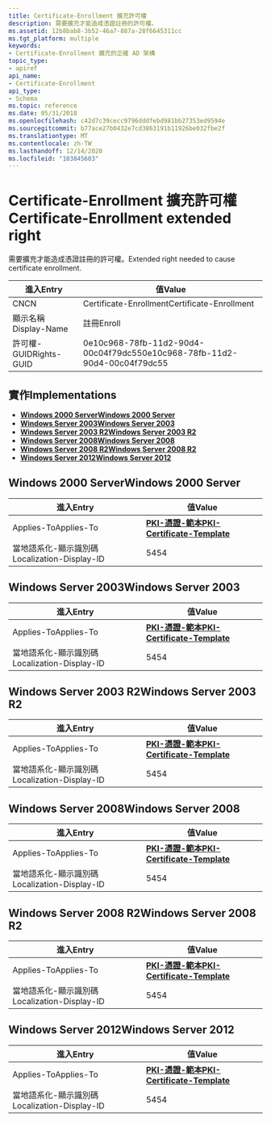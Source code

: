 ```yaml
---
title: Certificate-Enrollment 擴充許可權
description: 需要擴充才能造成憑證註冊的許可權。
ms.assetid: 12b8bab8-3b52-46a7-887a-28f6645311cc
ms.tgt_platform: multiple
keywords:
- Certificate-Enrollment 擴充的正確 AD 架構
topic_type:
- apiref
api_name:
- Certificate-Enrollment
api_type:
- Schema
ms.topic: reference
ms.date: 05/31/2018
ms.openlocfilehash: c42d7c39cecc9796dddfebd981bb27353ed9594e
ms.sourcegitcommit: b77ace27b0432e7cd3863191b11926be032fbe2f
ms.translationtype: MT
ms.contentlocale: zh-TW
ms.lasthandoff: 12/14/2020
ms.locfileid: "103845603"
---
```

# <a name="certificate-enrollment-extended-right"></a><span data-ttu-id="177f4-104">Certificate-Enrollment 擴充許可權</span><span class="sxs-lookup"><span data-stu-id="177f4-104">Certificate-Enrollment extended right</span></span>

<span data-ttu-id="177f4-105">需要擴充才能造成憑證註冊的許可權。</span><span class="sxs-lookup"><span data-stu-id="177f4-105">Extended right needed to cause certificate enrollment.</span></span>



| <span data-ttu-id="177f4-106">進入</span><span class="sxs-lookup"><span data-stu-id="177f4-106">Entry</span></span> | <span data-ttu-id="177f4-107">值</span><span class="sxs-lookup"><span data-stu-id="177f4-107">Value</span></span> |
|--------------|--------------------------------------|
| <span data-ttu-id="177f4-108">CN</span><span class="sxs-lookup"><span data-stu-id="177f4-108">CN</span></span>           | <span data-ttu-id="177f4-109">Certificate-Enrollment</span><span class="sxs-lookup"><span data-stu-id="177f4-109">Certificate-Enrollment</span></span>               |
| <span data-ttu-id="177f4-110">顯示名稱</span><span class="sxs-lookup"><span data-stu-id="177f4-110">Display-Name</span></span> | <span data-ttu-id="177f4-111">註冊</span><span class="sxs-lookup"><span data-stu-id="177f4-111">Enroll</span></span>                               |
| <span data-ttu-id="177f4-112">許可權-GUID</span><span class="sxs-lookup"><span data-stu-id="177f4-112">Rights-GUID</span></span>  | <span data-ttu-id="177f4-113">0e10c968-78fb-11d2-90d4-00c04f79dc55</span><span class="sxs-lookup"><span data-stu-id="177f4-113">0e10c968-78fb-11d2-90d4-00c04f79dc55</span></span> |



## <a name="implementations"></a><span data-ttu-id="177f4-114">實作</span><span class="sxs-lookup"><span data-stu-id="177f4-114">Implementations</span></span>

-   [<span data-ttu-id="177f4-115">**Windows 2000 Server**</span><span class="sxs-lookup"><span data-stu-id="177f4-115">**Windows 2000 Server**</span></span>](#windows-2000-server)
-   [<span data-ttu-id="177f4-116">**Windows Server 2003**</span><span class="sxs-lookup"><span data-stu-id="177f4-116">**Windows Server 2003**</span></span>](#windows-server-2003)
-   [<span data-ttu-id="177f4-117">**Windows Server 2003 R2**</span><span class="sxs-lookup"><span data-stu-id="177f4-117">**Windows Server 2003 R2**</span></span>](#windows-server-2003-r2)
-   [<span data-ttu-id="177f4-118">**Windows Server 2008**</span><span class="sxs-lookup"><span data-stu-id="177f4-118">**Windows Server 2008**</span></span>](#windows-server-2008)
-   [<span data-ttu-id="177f4-119">**Windows Server 2008 R2**</span><span class="sxs-lookup"><span data-stu-id="177f4-119">**Windows Server 2008 R2**</span></span>](#windows-server-2008-r2)
-   [<span data-ttu-id="177f4-120">**Windows Server 2012**</span><span class="sxs-lookup"><span data-stu-id="177f4-120">**Windows Server 2012**</span></span>](#windows-server-2012)

## <a name="windows-2000-server"></a><span data-ttu-id="177f4-121">Windows 2000 Server</span><span class="sxs-lookup"><span data-stu-id="177f4-121">Windows 2000 Server</span></span>



| <span data-ttu-id="177f4-122">進入</span><span class="sxs-lookup"><span data-stu-id="177f4-122">Entry</span></span> | <span data-ttu-id="177f4-123">值</span><span class="sxs-lookup"><span data-stu-id="177f4-123">Value</span></span> |
|-------------------------|-------------------------------------------------------------------------|
| <span data-ttu-id="177f4-124">Applies-To</span><span class="sxs-lookup"><span data-stu-id="177f4-124">Applies-To</span></span>              | [<span data-ttu-id="177f4-125">**PKI-憑證-範本**</span><span class="sxs-lookup"><span data-stu-id="177f4-125">**PKI-Certificate-Template**</span></span>](c-pkicertificatetemplate.md)<br/> |
| <span data-ttu-id="177f4-126">當地語系化-顯示識別碼</span><span class="sxs-lookup"><span data-stu-id="177f4-126">Localization-Display-ID</span></span> | <span data-ttu-id="177f4-127">54</span><span class="sxs-lookup"><span data-stu-id="177f4-127">54</span></span>                                                                      |



## <a name="windows-server-2003"></a><span data-ttu-id="177f4-128">Windows Server 2003</span><span class="sxs-lookup"><span data-stu-id="177f4-128">Windows Server 2003</span></span>



| <span data-ttu-id="177f4-129">進入</span><span class="sxs-lookup"><span data-stu-id="177f4-129">Entry</span></span> | <span data-ttu-id="177f4-130">值</span><span class="sxs-lookup"><span data-stu-id="177f4-130">Value</span></span> |
|-------------------------|-------------------------------------------------------------------------|
| <span data-ttu-id="177f4-131">Applies-To</span><span class="sxs-lookup"><span data-stu-id="177f4-131">Applies-To</span></span>              | [<span data-ttu-id="177f4-132">**PKI-憑證-範本**</span><span class="sxs-lookup"><span data-stu-id="177f4-132">**PKI-Certificate-Template**</span></span>](c-pkicertificatetemplate.md)<br/> |
| <span data-ttu-id="177f4-133">當地語系化-顯示識別碼</span><span class="sxs-lookup"><span data-stu-id="177f4-133">Localization-Display-ID</span></span> | <span data-ttu-id="177f4-134">54</span><span class="sxs-lookup"><span data-stu-id="177f4-134">54</span></span>                                                                      |



## <a name="windows-server-2003-r2"></a><span data-ttu-id="177f4-135">Windows Server 2003 R2</span><span class="sxs-lookup"><span data-stu-id="177f4-135">Windows Server 2003 R2</span></span>



| <span data-ttu-id="177f4-136">進入</span><span class="sxs-lookup"><span data-stu-id="177f4-136">Entry</span></span> | <span data-ttu-id="177f4-137">值</span><span class="sxs-lookup"><span data-stu-id="177f4-137">Value</span></span> |
|-------------------------|-------------------------------------------------------------------------|
| <span data-ttu-id="177f4-138">Applies-To</span><span class="sxs-lookup"><span data-stu-id="177f4-138">Applies-To</span></span>              | [<span data-ttu-id="177f4-139">**PKI-憑證-範本**</span><span class="sxs-lookup"><span data-stu-id="177f4-139">**PKI-Certificate-Template**</span></span>](c-pkicertificatetemplate.md)<br/> |
| <span data-ttu-id="177f4-140">當地語系化-顯示識別碼</span><span class="sxs-lookup"><span data-stu-id="177f4-140">Localization-Display-ID</span></span> | <span data-ttu-id="177f4-141">54</span><span class="sxs-lookup"><span data-stu-id="177f4-141">54</span></span>                                                                      |



## <a name="windows-server-2008"></a><span data-ttu-id="177f4-142">Windows Server 2008</span><span class="sxs-lookup"><span data-stu-id="177f4-142">Windows Server 2008</span></span>



| <span data-ttu-id="177f4-143">進入</span><span class="sxs-lookup"><span data-stu-id="177f4-143">Entry</span></span> | <span data-ttu-id="177f4-144">值</span><span class="sxs-lookup"><span data-stu-id="177f4-144">Value</span></span> |
|-------------------------|-------------------------------------------------------------------------|
| <span data-ttu-id="177f4-145">Applies-To</span><span class="sxs-lookup"><span data-stu-id="177f4-145">Applies-To</span></span>              | [<span data-ttu-id="177f4-146">**PKI-憑證-範本**</span><span class="sxs-lookup"><span data-stu-id="177f4-146">**PKI-Certificate-Template**</span></span>](c-pkicertificatetemplate.md)<br/> |
| <span data-ttu-id="177f4-147">當地語系化-顯示識別碼</span><span class="sxs-lookup"><span data-stu-id="177f4-147">Localization-Display-ID</span></span> | <span data-ttu-id="177f4-148">54</span><span class="sxs-lookup"><span data-stu-id="177f4-148">54</span></span>                                                                      |



## <a name="windows-server-2008-r2"></a><span data-ttu-id="177f4-149">Windows Server 2008 R2</span><span class="sxs-lookup"><span data-stu-id="177f4-149">Windows Server 2008 R2</span></span>



| <span data-ttu-id="177f4-150">進入</span><span class="sxs-lookup"><span data-stu-id="177f4-150">Entry</span></span> | <span data-ttu-id="177f4-151">值</span><span class="sxs-lookup"><span data-stu-id="177f4-151">Value</span></span> |
|-------------------------|-------------------------------------------------------------------------|
| <span data-ttu-id="177f4-152">Applies-To</span><span class="sxs-lookup"><span data-stu-id="177f4-152">Applies-To</span></span>              | [<span data-ttu-id="177f4-153">**PKI-憑證-範本**</span><span class="sxs-lookup"><span data-stu-id="177f4-153">**PKI-Certificate-Template**</span></span>](c-pkicertificatetemplate.md)<br/> |
| <span data-ttu-id="177f4-154">當地語系化-顯示識別碼</span><span class="sxs-lookup"><span data-stu-id="177f4-154">Localization-Display-ID</span></span> | <span data-ttu-id="177f4-155">54</span><span class="sxs-lookup"><span data-stu-id="177f4-155">54</span></span>                                                                      |



## <a name="windows-server-2012"></a><span data-ttu-id="177f4-156">Windows Server 2012</span><span class="sxs-lookup"><span data-stu-id="177f4-156">Windows Server 2012</span></span>



| <span data-ttu-id="177f4-157">進入</span><span class="sxs-lookup"><span data-stu-id="177f4-157">Entry</span></span> | <span data-ttu-id="177f4-158">值</span><span class="sxs-lookup"><span data-stu-id="177f4-158">Value</span></span> |
|-------------------------|-------------------------------------------------------------------------|
| <span data-ttu-id="177f4-159">Applies-To</span><span class="sxs-lookup"><span data-stu-id="177f4-159">Applies-To</span></span>              | [<span data-ttu-id="177f4-160">**PKI-憑證-範本**</span><span class="sxs-lookup"><span data-stu-id="177f4-160">**PKI-Certificate-Template**</span></span>](c-pkicertificatetemplate.md)<br/> |
| <span data-ttu-id="177f4-161">當地語系化-顯示識別碼</span><span class="sxs-lookup"><span data-stu-id="177f4-161">Localization-Display-ID</span></span> | <span data-ttu-id="177f4-162">54</span><span class="sxs-lookup"><span data-stu-id="177f4-162">54</span></span>                                                                      |



 

 





